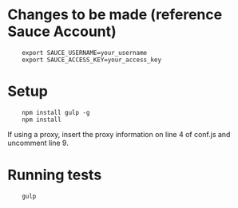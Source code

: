 # Changes to be made (reference Sauce Account)
```
	export SAUCE_USERNAME=your_username
	export SAUCE_ACCESS_KEY=your_access_key
```

# Setup
```
	npm install gulp -g
	npm install
```
If using a proxy, insert the proxy information on line 4 of conf.js and uncomment line 9.

# Running tests
```
	gulp
```
